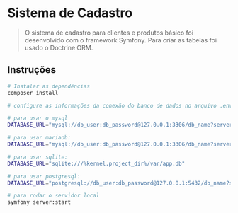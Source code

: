 # Sistema de Cadastro

> O sistema de cadastro para clientes e produtos básico foi desenvolvido com o framework Symfony. Para criar as tabelas foi usado o Doctrine ORM.

## Instruções

``` bash
# Instalar as dependẽncias
composer install

# configure as informações da conexão do banco de dados no arquivo .env

# para usar o mysql
DATABASE_URL="mysql://db_user:db_password@127.0.0.1:3306/db_name?serverVersion=5.7"

# para usar mariadb:
DATABASE_URL="mysql://db_user:db_password@127.0.0.1:3306/db_name?serverVersion=mariadb-10.5.8"

# para usar sqlite:
DATABASE_URL="sqlite:///%kernel.project_dir%/var/app.db"

# para usar postgresql:
DATABASE_URL="postgresql://db_user:db_password@127.0.0.1:5432/db_name?serverVersion=11&charset=utf8"

# para rodar o servidor local
symfony server:start
```
